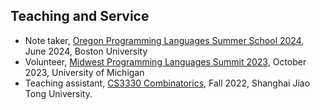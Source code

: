 ## Teaching and Service

- Note taker, [Oregon Programming Languages Summer School 2024](https://www.cs.uoregon.edu/research/summerschool/summer24/), June 2024, Boston University
- Volunteer, [Midwest Programming Languages Summit 2023](https://mwpls2023.engin.umich.edu/), October 2023, University of Michigan 
- Teaching assistant, [CS3330 Combinatorics](https://shuaili8.github.io/Teaching/CS3330/index.html), Fall 2022, Shanghai Jiao Tong University.

